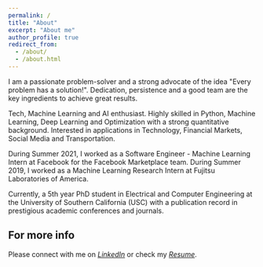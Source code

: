 ```yaml
---
permalink: /
title: "About"
excerpt: "About me"
author_profile: true
redirect_from: 
  - /about/
  - /about.html
---
```


I am a passionate problem-solver and a strong advocate of the idea "Every problem has a solution!". Dedication, persistence and a good team are the key ingredients to achieve great results.

Tech, Machine Learning and AI enthusiast. Highly skilled in Python, Machine Learning, Deep Learning and Optimization with a strong quantitative background. Interested in applications in Technology, Financial Markets, Social Media and Transportation.

During Summer 2021, I worked as a Software Engineer - Machine Learning Intern at Facebook for the Facebook Marketplace team. During Summer 2019, I worked as a Machine Learning Research Intern at Fujitsu Laboratories of America.

Currently, a 5th year PhD student in Electrical and Computer Engineering at the University of Southern California (USC) with a publication record in prestigious academic conferences and journals.


For more info
------
Please connect with me on [_LinkedIn_](https://www.linkedin.com/in/aristotelisangelospapadopoulos6b25a8113/) or check my [_Resume_](https://aristotelispap.github.io/files/Papadopoulos_AA_Resume.pdf).
